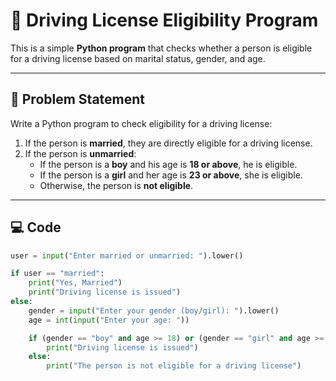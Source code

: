 # 🚦 Driving License Eligibility Program

This is a simple **Python program** that checks whether a person is eligible for a driving license based on marital status, gender, and age.

---

## 📝 Problem Statement
Write a Python program to check eligibility for a driving license:
1. If the person is **married**, they are directly eligible for a driving license.  
2. If the person is **unmarried**:
   - If the person is a **boy** and his age is **18 or above**, he is eligible.  
   - If the person is a **girl** and her age is **23 or above**, she is eligible.  
   - Otherwise, the person is **not eligible**.

---

## 💻 Code
```python
user = input("Enter married or unmarried: ").lower()

if user == "married":
    print("Yes, Married")
    print("Driving license is issued")
else:
    gender = input("Enter your gender (boy/girl): ").lower()
    age = int(input("Enter your age: "))

    if (gender == "boy" and age >= 18) or (gender == "girl" and age >= 23):
        print("Driving license is issued")
    else:
        print("The person is not eligible for a driving license")
